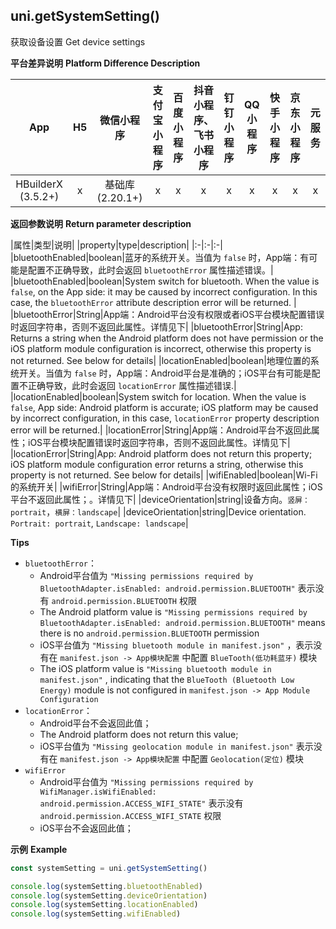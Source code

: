 ## uni.getSystemSetting()
获取设备设置
Get device settings

**平台差异说明**
**Platform Difference Description**

|App|H5|微信小程序|支付宝小程序|百度小程序|抖音小程序、飞书小程序|钉钉小程序|QQ小程序|快手小程序|京东小程序|元服务|
|:-:|:-:|:-:|:-:|:-:|:-:|:-:|:-:|:-:|:-:|:-:|
|HBuilderX (3.5.2+)|x|基础库 (2.20.1+)|x|x|x|x|x|x|x|x|

<!-- UNIAPPAPIJSON.getSystemSetting.compatibility -->

**返回参数说明**
**Return parameter description**

|属性|类型|说明|
|property|type|description|
|:-|:-|:-|
|bluetoothEnabled|boolean|蓝牙的系统开关。当值为 `false` 时，App端：有可能是配置不正确导致，此时会返回 `bluetoothError` 属性描述错误。|
|bluetoothEnabled|boolean|System switch for bluetooth. When the value is `false`, on the App side: it may be caused by incorrect configuration. In this case, the `bluetoothError` attribute description error will be returned. |
|bluetoothError|String|App端：Android平台没有权限或者iOS平台模块配置错误时返回字符串，否则不返回此属性。详情见下|
|bluetoothError|String|App: Returns a string when the Android platform does not have permission or the iOS platform module configuration is incorrect, otherwise this property is not returned. See below for details|
|locationEnabled|boolean|地理位置的系统开关。当值为 `false` 时，App端：Android平台是准确的；iOS平台有可能是配置不正确导致，此时会返回 `locationError` 属性描述错误.|
|locationEnabled|boolean|System switch for location. When the value is `false`, App side: Android platform is accurate; iOS platform may be caused by incorrect configuration, in this case, `locationError` property description error will be returned.|
|locationError|String|App端：Android平台不返回此属性；iOS平台模块配置错误时返回字符串，否则不返回此属性。详情见下|
|locationError|String|App: Android platform does not return this property; iOS platform module configuration error returns a string, otherwise this property is not returned. See below for details|
|wifiEnabled|boolean|Wi-Fi 的系统开关|
|wifiError|String|App端：Android平台没有权限时返回此属性；iOS平台不返回此属性；。详情见下|
|deviceOrientation|string|设备方向。`竖屏：portrait`，`横屏：landscape`|
|deviceOrientation|string|Device orientation. `Portrait: portrait`, `Landscape: landscape`|

<!-- UNIAPPAPIJSON.getSystemSetting.returnValue -->

**Tips**
- `bluetoothError`：
  - Android平台值为 `"Missing permissions required by BluetoothAdapter.isEnabled: android.permission.BLUETOOTH"` 表示没有 `android.permission.BLUETOOTH` 权限
  - The Android platform value is `"Missing permissions required by BluetoothAdapter.isEnabled: android.permission.BLUETOOTH"` means there is no `android.permission.BLUETOOTH` permission
  - iOS平台值为 `"Missing bluetooth module in manifest.json"` ，表示没有在 `manifest.json -> App模块配置` 中配置 `BlueTooth(低功耗蓝牙)` 模块
  - The iOS platform value is `"Missing bluetooth module in manifest.json"` , indicating that the `BlueTooth (Bluetooth Low Energy)` module is not configured in `manifest.json -> App Module Configuration`
- `locationError`：
  - Android平台不会返回此值；
  - The Android platform does not return this value;
  - iOS平台值为 `"Missing geolocation module in manifest.json"` 表示没有在 `manifest.json -> App模块配置` 中配置 `Geolocation(定位)` 模块
- `wifiError`
  - Android平台值为 `"Missing permissions required by WifiManager.isWifiEnabled: android.permission.ACCESS_WIFI_STATE"` 表示没有 `android.permission.ACCESS_WIFI_STATE` 权限
  - iOS平台不会返回此值；

**示例**
**Example**

```javascript
const systemSetting = uni.getSystemSetting()

console.log(systemSetting.bluetoothEnabled)
console.log(systemSetting.deviceOrientation)
console.log(systemSetting.locationEnabled)
console.log(systemSetting.wifiEnabled)
```

